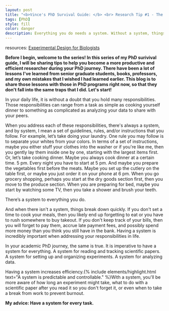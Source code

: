 ```yaml
---
layout: post
title: "<b>Vince's PhD Survival Guide: </b> <br> Research Tip #1 - The System"
tags: [PhD]
style: fill
color: danger
description: Everything you do needs a system. Without a system, things break down.
---
```

resources: [Experimental Design for Biologists](https://www.amazon.com/Experimental-Design-Biologists-Second-David/dp/1621820416)

**Before I begin, welcome to the series! In this series of my PhD surivival guide, I will be sharing tips to help you become a more productive and efficient researcher during your PhD journey. There have been a lot of lessons I've learned from senior graduate students, books, professors, and my own mistakes that I wished I had learned earlier. This blog is to share those lessons with those in PhD programs right now, so that they don't fall into the same traps that I did. Let's start!**

In your daily life, it is without a doubt that you hold many responsibilities. Those responsibilities can range from a task as simple as cooking yourself dinner to something as complicated as analyzing your data to share with your peers. 

When you address each of these responsibilities, there's always a system, and by system, I mean a set of guidelines, rules, and/or instructions that you follow. For example, let’s take doing your laundry. One rule you may follow is to separate your whites from your colors. In terms of a set of instructions, maybe you either stuff your clothes into the washer or if you're like me, then you gently lay them inside one by one, starting with the largest items first. Or, let’s take cooking dinner. Maybe you always cook dinner at a certain time. 5 pm. Every night you have to start at 5 pm. And maybe you prepare the vegetables first before the meats. Maybe you set up the cutlery on the table first, or maybe you just order it on your phone at 6 pm. When you go grocery shopping, perhaps you start at the dry goods section first, then you move to the produce section. When you are preparing for bed, maybe you start by watching some TV, then you take a shower and brush your teeth.

There’s a system to everything you do. 

And when there isn't a system, things break down quickly. If you don't set a time to cook your meals, then you likely end up forgetting to eat or you have to rush somewhere to buy takeout.  If you don't keep track of your bills, then you will forget to pay them, accrue late payment fees, and possibly spend more money than you think you still have in the bank. Having a system is incredibly important when addressing your responsibilities in life. 

In your academic PhD journey, the same is true. It is imperative to have a system for everything. A system for reading and tracking scientific papers. A system for setting up and organizing experiments. A system for analyzing data. 

Having a system increases efficiency.{% include elements/highlight.html text="A system is predictable and controllable." %}With a system, you'll be more aware of how long an experiment might take, what to do with a scientific paper after you read it so you don't forget it, or even when to take a break from work to prevent burnout. 

**My advice: Have a system for every task.**
